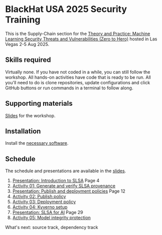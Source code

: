 # BlackHat USA 2025 Security Training

This is the Supply-Chain section for the [Theory and Practice: Machine Learning Security Threats and Vulnerabilities (Zero to Hero)](https://www.blackhat.com/us-25/training/schedule/#theory-and-practice-machine-learning-security-threats-and-vulnerabilities-zero-to-hero-44500) hosted in Las Vegas 2-5 Aug 2025.

## Skills required

Virtually none. If you have not coded in a while, you can still follow the workshop. All hands-on activities have code that is ready to be run. 
All you'll need to do is clone repositories, update configurations and click GitHub buttons or run commands in a terminal to follow along.

## Supporting materials

[Slides](https://github.com/slsa-framework/oss-na24-slsa-workshop/releases/download/materials/presentation.pdf) for the workshop.

## Installation

Install the [necessary software](./INSTALLATION.md).

## Schedule

The schedule and presentations are available in the [slides](https://github.com/slsa-framework/oss-na24-slsa-workshop/releases/download/materials/presentation.pdf).

1. [Presentation: Introduction to SLSA](https://github.com/slsa-framework/oss-na24-slsa-workshop/releases/download/materials/presentation.pdf) Page 4
2. [Activity 01: Generate and verify SLSA provenance](./activities/01/readme.md)
3. [Presentation: Publish and deployment policies](https://github.com/slsa-framework/oss-na24-slsa-workshop/releases/download/materials/presentation.pdf) Page 12
4. [Activity 02: Publish policy](./activities/02/readme.md)
5. [Activity 03: Deployment policy](./activities/03/readme.md)
6. [Activity 04: Kyverno setup](./activities/04/readme.md)
7. [Presentation: SLSA for AI](https://github.com/slsa-framework/oss-na24-slsa-workshop/releases/download/materials/presentation.pdf) Page 29
8. [Activity 05: Model integrity protection](./activities/05/readme.md)

 
What's next: source track, dependency track